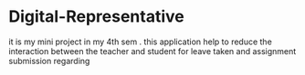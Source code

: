 # Digital-Representative
it is my mini project in my 4th sem . this application help to reduce the interaction between the teacher and student for leave taken and assignment submission regarding
